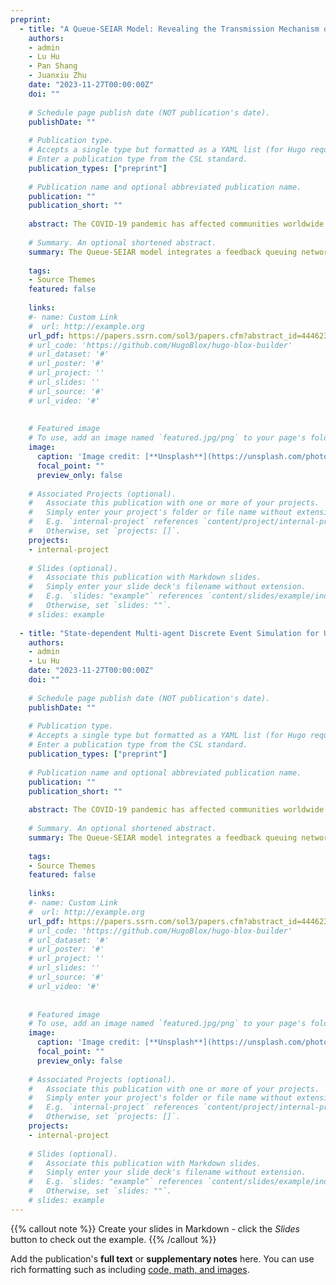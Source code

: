 ```yaml
---
preprint:
  - title: "A Queue-SEIAR Model: Revealing the Transmission Mechanism of Epidemics in a Metro Line from a Meso Level"
    authors:
    - admin
    - Lu Hu
    - Pan Shang
    - Juanxiu Zhu
    date: "2023-11-27T00:00:00Z"
    doi: ""
  
    # Schedule page publish date (NOT publication's date).
    publishDate: ""
    
    # Publication type.
    # Accepts a single type but formatted as a YAML list (for Hugo requirements).
    # Enter a publication type from the CSL standard.
    publication_types: ["preprint"]
    
    # Publication name and optional abbreviated publication name.
    publication: ""
    publication_short: ""
    
    abstract: The COVID-19 pandemic has affected communities worldwide. The metro, an essential means of public transportation in many cities, is particularly vulnerable to the spread of the virus due to its limited space and complex passenger flow structure. As the basis of quick and effective management decision-making, it is very important but intractable to accurately and quickly capture the transmission mechanism of epidemics in the metro line. This study addresses this challenge by proposing a meso-level Queue-SEIAR model. The Queue-SEIAR model integrates a feedback queuing network model, which captures the nonlinear stochastic effect of the congestion propagation on passenger mobility dynamics in the metro line, with an extended SEIAR (Susceptible, Exposed, Infected, Asymptomatic, and Recovered) epidemic model in multiple-subgroups situations. The risk of infection within a metro line is measured using the Total Number of Newly Exposed Travelers (TNNET). The Macro-level Epidemic Model (MEM) is proven to underestimate the TNNET compared with the proposed Queue-SEIAR model. A recursive algorithm is proposed to solve the Queue-SEIAR model, with time complexity that is independent of passenger volumes and station and train capacities, making it suitable for the analysis and decision-making of large-scale metro lines. The Queue-SEIAR model is validated versus the micro-level agent-based simulation. Numerical experiments reveal some interesting findings (1) The gap between the Queue-SEIAR model and MEM in terms of TNNET will become larger with congestion; (2) From the Queue-SEIAR model, low-demand and low-risk stations may become high-risk because of the congestion propagation, while MEM does not think so; (3) There exists a moderate allowed entering proportion, train dwell time, and social distance to minimize the TNNET; (4) The optimal social distance increases as the train headway or travel demand increases; and (5) The epidemic prevention effectiveness of side platforms surpasses that of island platforms.
    
    # Summary. An optional shortened abstract.
    summary: The Queue-SEIAR model integrates a feedback queuing network model, which captures the nonlinear stochastic effect of the congestion propagation on passenger mobility dynamics in the metro line, with an extended SEIAR (Susceptible, Exposed, Infected, Asymptomatic, and Recovered) epidemic model in multiple-subgroups situations.
    
    tags:
    - Source Themes
    featured: false
    
    links:
    #- name: Custom Link
    #  url: http://example.org
    url_pdf: https://papers.ssrn.com/sol3/papers.cfm?abstract_id=4446230
    # url_code: 'https://github.com/HugoBlox/hugo-blox-builder'
    # url_dataset: '#'
    # url_poster: '#'
    # url_project: ''
    # url_slides: ''
    # url_source: '#'
    # url_video: '#'
    
    
    # Featured image
    # To use, add an image named `featured.jpg/png` to your page's folder. 
    image:
      caption: 'Image credit: [**Unsplash**](https://unsplash.com/photos/s9CC2SKySJM)'
      focal_point: ""
      preview_only: false
    
    # Associated Projects (optional).
    #   Associate this publication with one or more of your projects.
    #   Simply enter your project's folder or file name without extension.
    #   E.g. `internal-project` references `content/project/internal-project/index.md`.
    #   Otherwise, set `projects: []`.
    projects:
    - internal-project
    
    # Slides (optional).
    #   Associate this publication with Markdown slides.
    #   Simply enter your slide deck's filename without extension.
    #   E.g. `slides: "example"` references `content/slides/example/index.md`.
    #   Otherwise, set `slides: ""`.
    # slides: example
  
  - title: "State-dependent Multi-agent Discrete Event Simulation for Urban Rail Transit Passenger Flow"
    authors:
    - admin
    - Lu Hu
    date: "2023-11-27T00:00:00Z"
    doi: ""
    
    # Schedule page publish date (NOT publication's date).
    publishDate: ""
    
    # Publication type.
    # Accepts a single type but formatted as a YAML list (for Hugo requirements).
    # Enter a publication type from the CSL standard.
    publication_types: ["preprint"]
    
    # Publication name and optional abbreviated publication name.
    publication: ""
    publication_short: ""
    
    abstract: The COVID-19 pandemic has affected communities worldwide. The metro, an essential means of public transportation in many cities, is particularly vulnerable to the spread of the virus due to its limited space and complex passenger flow structure. As the basis of quick and effective management decision-making, it is very important but intractable to accurately and quickly capture the transmission mechanism of epidemics in the metro line. This study addresses this challenge by proposing a meso-level Queue-SEIAR model. The Queue-SEIAR model integrates a feedback queuing network model, which captures the nonlinear stochastic effect of the congestion propagation on passenger mobility dynamics in the metro line, with an extended SEIAR (Susceptible, Exposed, Infected, Asymptomatic, and Recovered) epidemic model in multiple-subgroups situations. The risk of infection within a metro line is measured using the Total Number of Newly Exposed Travelers (TNNET). The Macro-level Epidemic Model (MEM) is proven to underestimate the TNNET compared with the proposed Queue-SEIAR model. A recursive algorithm is proposed to solve the Queue-SEIAR model, with time complexity that is independent of passenger volumes and station and train capacities, making it suitable for the analysis and decision-making of large-scale metro lines. The Queue-SEIAR model is validated versus the micro-level agent-based simulation. Numerical experiments reveal some interesting findings (1) The gap between the Queue-SEIAR model and MEM in terms of TNNET will become larger with congestion; (2) From the Queue-SEIAR model, low-demand and low-risk stations may become high-risk because of the congestion propagation, while MEM does not think so; (3) There exists a moderate allowed entering proportion, train dwell time, and social distance to minimize the TNNET; (4) The optimal social distance increases as the train headway or travel demand increases; and (5) The epidemic prevention effectiveness of side platforms surpasses that of island platforms.
    
    # Summary. An optional shortened abstract.
    summary: The Queue-SEIAR model integrates a feedback queuing network model, which captures the nonlinear stochastic effect of the congestion propagation on passenger mobility dynamics in the metro line, with an extended SEIAR (Susceptible, Exposed, Infected, Asymptomatic, and Recovered) epidemic model in multiple-subgroups situations.
    
    tags:
    - Source Themes
    featured: false
    
    links:
    #- name: Custom Link
    #  url: http://example.org
    url_pdf: https://papers.ssrn.com/sol3/papers.cfm?abstract_id=4446230
    # url_code: 'https://github.com/HugoBlox/hugo-blox-builder'
    # url_dataset: '#'
    # url_poster: '#'
    # url_project: ''
    # url_slides: ''
    # url_source: '#'
    # url_video: '#'
    
    
    # Featured image
    # To use, add an image named `featured.jpg/png` to your page's folder. 
    image:
      caption: 'Image credit: [**Unsplash**](https://unsplash.com/photos/s9CC2SKySJM)'
      focal_point: ""
      preview_only: false
    
    # Associated Projects (optional).
    #   Associate this publication with one or more of your projects.
    #   Simply enter your project's folder or file name without extension.
    #   E.g. `internal-project` references `content/project/internal-project/index.md`.
    #   Otherwise, set `projects: []`.
    projects:
    - internal-project
    
    # Slides (optional).
    #   Associate this publication with Markdown slides.
    #   Simply enter your slide deck's filename without extension.
    #   E.g. `slides: "example"` references `content/slides/example/index.md`.
    #   Otherwise, set `slides: ""`.
    # slides: example
---
```


{{% callout note %}}
Create your slides in Markdown - click the *Slides* button to check out the example.
{{% /callout %}}

Add the publication's **full text** or **supplementary notes** here. You can use rich formatting such as including [code, math, and images](https://docs.hugoblox.com/content/writing-markdown-latex/).
